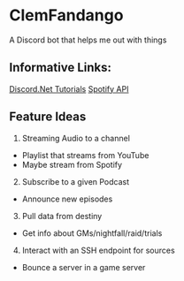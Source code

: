 # ClemFandango
A Discord bot that helps me out with things

## Informative Links:

[Discord.Net Tutorials](https://discordnet.dev/guides/getting_started/first-bot.html)
[Spotify API](https://developer.spotify.com/documentation/web-api/tutorials/getting-started)

## Feature Ideas

1. Streaming Audio to a channel
  - Playlist that streams from YouTube
  - Maybe stream from Spotify
2. Subscribe to a given Podcast
  - Announce new episodes
3. Pull data from destiny
  - Get info about GMs/nightfall/raid/trials
4. Interact with an SSH endpoint for sources
  - Bounce a server in a game server
